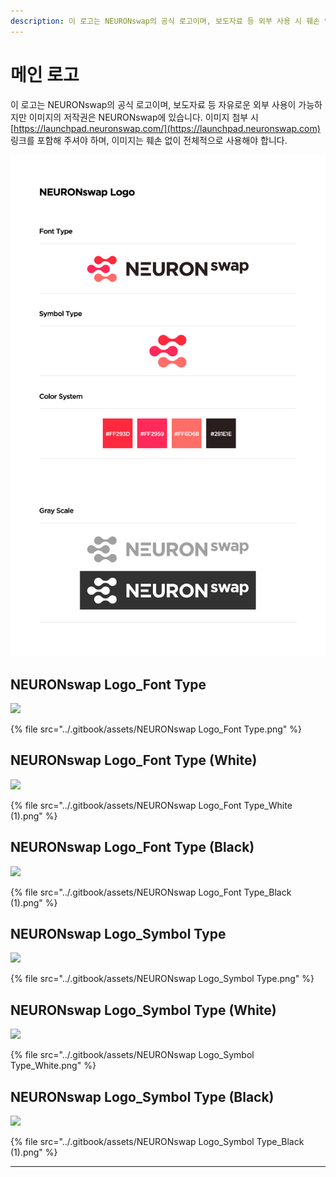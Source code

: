 ```yaml
---
description: 이 로고는 NEURONswap의 공식 로고이며, 보도자료 등 외부 사용 시 훼손 없이 전체적으로 사용해야 합니다.
---
```


# 메인 로고

이 로고는 NEURONswap의 공식 로고이며, 보도자료 등 자유로운 외부 사용이 가능하지만 이미지의 저작권은 NEURONswap에 있습니다. 이미지 첨부 시 [https://launchpad.neuronswap.com/](https://launchpad.neuronswap.com) 링크를 포함해 주셔야 하며, 이미지는 훼손 없이 전체적으로 사용해야 합니다.

![](<../.gitbook/assets/NEURONswap Logo.jpg>)

## **NEURONswap Logo\_Font Type**&#x20;

![](<../.gitbook/assets/NEURONswap Logo\_Font Type (1).png>)

{% file src="../.gitbook/assets/NEURONswap Logo_Font Type.png" %}

## **NEURONswap Logo\_Font Type (White)**

![](../.gitbook/assets/KakaoTalk\_20211202\_164648095.png)

{% file src="../.gitbook/assets/NEURONswap Logo_Font Type_White (1).png" %}

## **NEURONswap Logo\_Font Type (Black)**

![](<../.gitbook/assets/NEURONswap Logo\_Font Type\_Black.png>)

{% file src="../.gitbook/assets/NEURONswap Logo_Font Type_Black (1).png" %}

## **NEURONswap Logo\_Symbol Type**

![](<../.gitbook/assets/NEURONswap Logo\_Symbol Type (1).png>)

{% file src="../.gitbook/assets/NEURONswap Logo_Symbol Type.png" %}

## **NEURONswap Logo\_Symbol Type (White)**

![](<../.gitbook/assets/KakaoTalk\_20211202\_170941377 (1).png>)

{% file src="../.gitbook/assets/NEURONswap Logo_Symbol Type_White.png" %}

## **NEURONswap Logo\_Symbol Type (Black)**

![](<../.gitbook/assets/NEURONswap Logo\_Symbol Type\_Black.png>)

{% file src="../.gitbook/assets/NEURONswap Logo_Symbol Type_Black (1).png" %}

****
